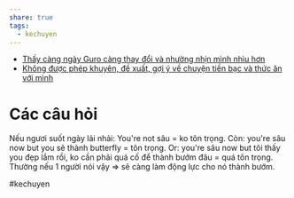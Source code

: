 ```yaml
---
share: true
tags:
  - kechuyen
---
```


- [Thấy càng ngày Guro càng thay đổi và nhường nhịn mình nhìu hơn](../../Quan%20%C4%91i%E1%BB%83m,%20th%C3%A1i%20%C4%91%E1%BB%99,%20nguy%C3%AAn%20t%E1%BA%AFc%20s%E1%BB%91ng,%20%C4%91i%E1%BB%81u%20m%C3%ACnh%20th%E1%BA%A5y%20ho%E1%BA%B7c%20c%E1%BA%A3m%20nh%E1%BA%ADn/C%E1%BA%A3m%20nh%E1%BA%ADn%20v%E1%BB%81%20ng%C6%B0%E1%BB%9Di%20kh%C3%A1c/Th%E1%BA%A5y%20c%C3%A0ng%20ng%C3%A0y%20Guro%20c%C3%A0ng%20thay%20%C4%91%E1%BB%95i%20v%C3%A0%20nh%C6%B0%E1%BB%9Dng%20nh%E1%BB%8Bn%20m%C3%ACnh%20nh%C3%ACu%20h%C6%A1n.md)
- [Không được phép khuyên, đề xuất, gợi ý về chuyện tiền bạc và thức ăn với mình](../../Quan%20%C4%91i%E1%BB%83m,%20th%C3%A1i%20%C4%91%E1%BB%99,%20nguy%C3%AAn%20t%E1%BA%AFc%20s%E1%BB%91ng,%20%C4%91i%E1%BB%81u%20m%C3%ACnh%20th%E1%BA%A5y%20ho%E1%BA%B7c%20c%E1%BA%A3m%20nh%E1%BA%ADn/Kh%C3%B4ng%20%C4%91%C6%B0%E1%BB%A3c%20ph%C3%A9p%20khuy%C3%AAn,%20%C4%91%E1%BB%81%20xu%E1%BA%A5t,%20g%E1%BB%A3i%20%C3%BD%20v%E1%BB%81%20chuy%E1%BB%87n%20ti%E1%BB%81n%20b%E1%BA%A1c%20v%C3%A0%20th%E1%BB%A9c%20%C4%83n%20v%E1%BB%9Bi%20m%C3%ACnh.md)

# Các câu hỏi


Nếu ngươi suốt ngày lải nhải: You're not sâu = ko tôn trọng.
Còn: you're sâu now but you sẽ thành butterfly = tôn trọng.
Or: you're sâu now but tôi thấy you đẹp lắm rồi, ko cần phải quá cố để thành bướm đâu = quá tôn trọng.
Thường nếu 1 người nói vậy => sẽ càng làm động lực cho nó thành bướm.

#kechuyen
